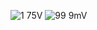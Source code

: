 ![1 75V](https://user-images.githubusercontent.com/33190066/79059147-25662a80-7c4d-11ea-9f7b-4af874997eaa.png)
![99 9mV](https://user-images.githubusercontent.com/33190066/79059149-27c88480-7c4d-11ea-9991-41a4266cfd2c.png)
